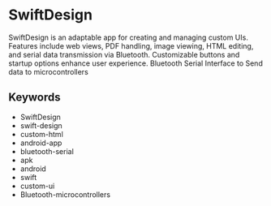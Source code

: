 # SwiftDesign
SwiftDesign is an adaptable app for creating and managing custom UIs. Features include web views, PDF handling, image viewing, HTML editing, and serial data transmission via Bluetooth. Customizable buttons and startup options enhance user experience.
Bluetooth Serial Interface to Send data to microcontrollers
## Keywords
- SwiftDesign
- swift-design
- custom-html
- android-app
- bluetooth-serial
- apk
- android
- swift
- custom-ui
- Bluetooth-microcontrollers
